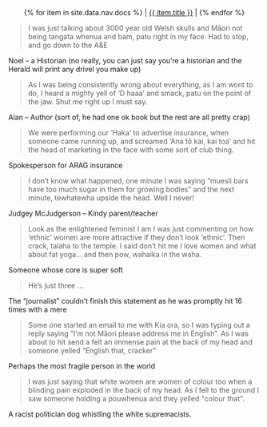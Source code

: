 <center>
   {% for item in site.data.nav.docs %}
      <span> | <a href="{{ item.url }}" alt="{{ item.title }}">{{ item.title }}</a> | </span>
   {% endfor %}
</center>

> I was just talking about 3000 year old Welsh skulls and Māori not being tangata whenua and bam,  patu right in my face.  Had to stop, and go down to the A&E

Noel – a Historian (no really, you can just say you’re a historian and the Herald will print any drivel you make up)

> As I was being consistently wrong about everything, as I am wont to do, I heard a mighty yell of ‘D haaa’ and smack, patu on the point of the jaw. Shut me right up I must say.

Alan – Author (sort of, he had one ok book but the rest are all pretty crap)

> We were performing our ‘Haka’ to advertise insurance, when someone came running up, and screamed ‘Ana tō kai, kai toa’ and hit the head of marketing in the face with some sort of club thing.

Spokesperson for ARAG insurance

> I don’t know what happened, one minute I was saying “muesli bars have too much sugar in them for growing bodies” and the next minute, tewhatewha upside the head. Well I never!

Judgey McJudgerson – Kindy parent/teacher

> Look as the enlightened feminist I am I was just commenting on how ‘ethnic’ women are more attractive if they don’t look ‘ethnic’. Then crack, taiaha to the temple. I said don’t hit me I love women and what about fat yoga… and then pow, wahaika in the waha.

Someone whose core is super soft

> He’s just three …

The “journalist” couldn’t finish this statement as he was promptly hit 16 times with a mere

> Some one started an email to me with Kia ora, so I was typing out a reply saying “I’m not Māori please address me in English”. As I was about to hit send a felt an immense pain at the back of my head and someone yelled “English that, cracker”

Perhaps the most fragile person in the world

> I was just saying that white women are women of colour too when a blinding pain exploded in the back of my head. As I fell to the ground I saw someone holding a pouwhenua and they yelled "colour that".

A racist politician dog whistling the white supremacists. 
